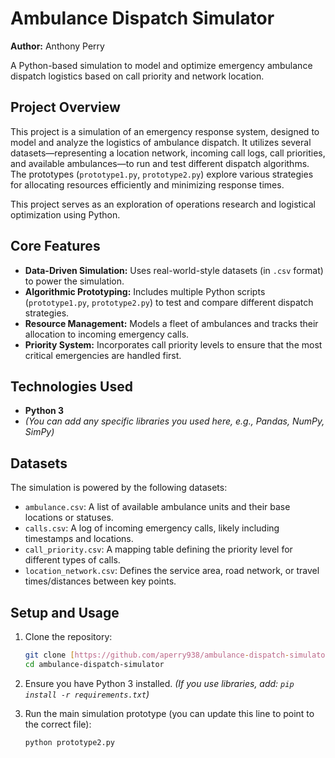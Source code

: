 # Ambulance Dispatch Simulator

**Author:** Anthony Perry

A Python-based simulation to model and optimize emergency ambulance dispatch logistics based on call priority and network location.

## Project Overview

This project is a simulation of an emergency response system, designed to model and analyze the logistics of ambulance dispatch. It utilizes several datasets—representing a location network, incoming call logs, call priorities, and available ambulances—to run and test different dispatch algorithms. The prototypes (`prototype1.py`, `prototype2.py`) explore various strategies for allocating resources efficiently and minimizing response times.

This project serves as an exploration of operations research and logistical optimization using Python.

## Core Features

* **Data-Driven Simulation:** Uses real-world-style datasets (in `.csv` format) to power the simulation.
* **Algorithmic Prototyping:** Includes multiple Python scripts (`prototype1.py`, `prototype2.py`) to test and compare different dispatch strategies.
* **Resource Management:** Models a fleet of ambulances and tracks their allocation to incoming emergency calls.
* **Priority System:** Incorporates call priority levels to ensure that the most critical emergencies are handled first.

## Technologies Used

* **Python 3**
* *(You can add any specific libraries you used here, e.g., Pandas, NumPy, SimPy)*

## Datasets

The simulation is powered by the following datasets:

* `ambulance.csv`: A list of available ambulance units and their base locations or statuses.
* `calls.csv`: A log of incoming emergency calls, likely including timestamps and locations.
* `call_priority.csv`: A mapping table defining the priority level for different types of calls.
* `location_network.csv`: Defines the service area, road network, or travel times/distances between key points.

## Setup and Usage

1.  Clone the repository:
    ```bash
    git clone [https://github.com/aperry938/ambulance-dispatch-simulator.git](https://github.com/aperry938/ambulance-dispatch-simulator.git)
    cd ambulance-dispatch-simulator
    ```

2.  Ensure you have Python 3 installed. *(If you use libraries, add: `pip install -r requirements.txt`)*

3.  Run the main simulation prototype (you can update this line to point to the correct file):
    ```bash
    python prototype2.py
    ```

